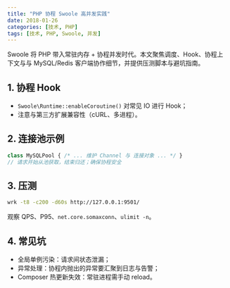 ```yaml
---
title: "PHP 协程 Swoole 高并发实践"
date: 2018-01-26
categories: [技术, PHP]
tags: [技术, PHP, Swoole, 并发]
---
```


Swoole 将 PHP 带入常驻内存 + 协程并发时代。本文聚焦调度、Hook、协程上下文与与 MySQL/Redis 客户端协作细节，并提供压测脚本与避坑指南。

## 1. 协程 Hook
- `Swoole\Runtime::enableCoroutine()` 对常见 IO 进行 Hook；
- 注意与第三方扩展兼容性（cURL、多进程）。

## 2. 连接池示例
```php
class MySQLPool { /* ... 维护 Channel 与 连接对象 ... */ }
// 请求开始从池获取，结束归还；确保协程安全
```

## 3. 压测
```bash
wrk -t8 -c200 -d60s http://127.0.0.1:9501/
```
观察 QPS、P95、`net.core.somaxconn`、`ulimit -n`。

## 4. 常见坑
- 全局单例污染：请求间状态泄漏；
- 异常处理：协程内抛出的异常要汇聚到日志与告警；
- Composer 热更新失效：常驻进程需手动 reload。
